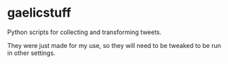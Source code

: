 gaelicstuff
===========

Python scripts for collecting and transforming tweets. 

They were just made for my use, so they will need to be tweaked to be run in other settings.